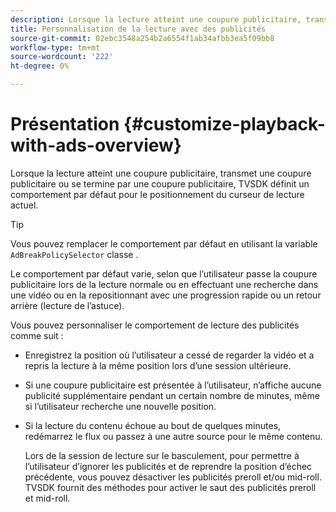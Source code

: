 ```yaml
---
description: Lorsque la lecture atteint une coupure publicitaire, transmet une coupure publicitaire ou se termine par une coupure publicitaire, TVSDK définit un comportement par défaut pour le positionnement du curseur de lecture actuel.
title: Personnalisation de la lecture avec des publicités
source-git-commit: 02ebc3548a254b2a6554f1ab34afbb3ea5f09bb8
workflow-type: tm+mt
source-wordcount: '222'
ht-degree: 0%

---
```


# Présentation {#customize-playback-with-ads-overview}

Lorsque la lecture atteint une coupure publicitaire, transmet une coupure publicitaire ou se termine par une coupure publicitaire, TVSDK définit un comportement par défaut pour le positionnement du curseur de lecture actuel.

>[!TIP]
>
>Vous pouvez remplacer le comportement par défaut en utilisant la variable `AdBreakPolicySelector` classe .

Le comportement par défaut varie, selon que l’utilisateur passe la coupure publicitaire lors de la lecture normale ou en effectuant une recherche dans une vidéo ou en la repositionnant avec une progression rapide ou un retour arrière (lecture de l’astuce).

Vous pouvez personnaliser le comportement de lecture des publicités comme suit :

* Enregistrez la position où l’utilisateur a cessé de regarder la vidéo et a repris la lecture à la même position lors d’une session ultérieure.
* Si une coupure publicitaire est présentée à l’utilisateur, n’affiche aucune publicité supplémentaire pendant un certain nombre de minutes, même si l’utilisateur recherche une nouvelle position.
* Si la lecture du contenu échoue au bout de quelques minutes, redémarrez le flux ou passez à une autre source pour le même contenu.

  Lors de la session de lecture sur le basculement, pour permettre à l’utilisateur d’ignorer les publicités et de reprendre la position d’échec précédente, vous pouvez désactiver les publicités preroll et/ou mid-roll. TVSDK fournit des méthodes pour activer le saut des publicités preroll et mid-roll.
